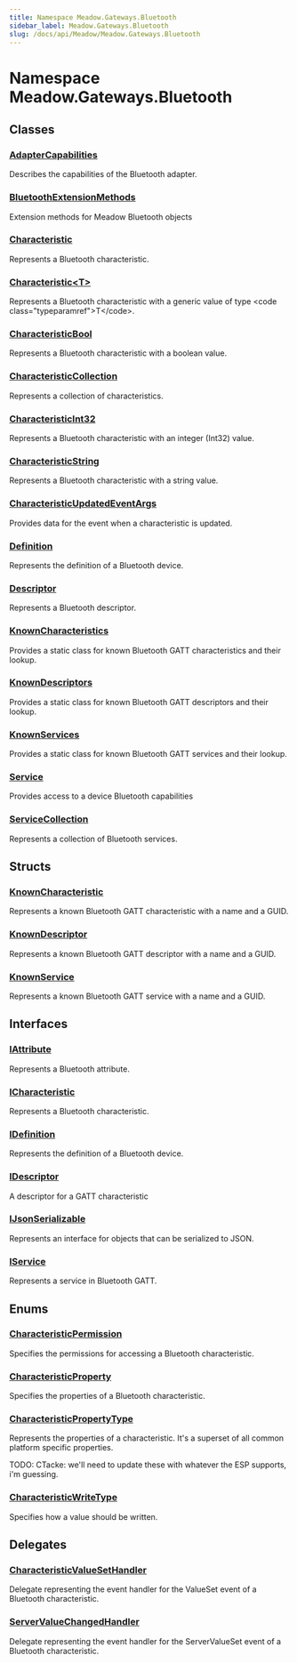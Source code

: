 ```yaml
---
title: Namespace Meadow.Gateways.Bluetooth
sidebar_label: Meadow.Gateways.Bluetooth
slug: /docs/api/Meadow/Meadow.Gateways.Bluetooth
---
```

# Namespace Meadow.Gateways.Bluetooth
## Classes
### [AdapterCapabilities](../Meadow.Gateways.Bluetooth/AdapterCapabilities)
Describes the capabilities of the Bluetooth adapter.
### [BluetoothExtensionMethods](../Meadow.Gateways.Bluetooth/BluetoothExtensionMethods)
Extension methods for Meadow Bluetooth objects
### [Characteristic](../Meadow.Gateways.Bluetooth/Characteristic)
Represents a Bluetooth characteristic.
### [Characteristic&lt;T&gt;](../Meadow.Gateways.Bluetooth/Characteristic`T`)
Represents a Bluetooth characteristic with a generic value of type &lt;code class="typeparamref"&gt;T&lt;/code&gt;.
### [CharacteristicBool](../Meadow.Gateways.Bluetooth/CharacteristicBool)
Represents a Bluetooth characteristic with a boolean value.
### [CharacteristicCollection](../Meadow.Gateways.Bluetooth/CharacteristicCollection)
Represents a collection of characteristics.
### [CharacteristicInt32](../Meadow.Gateways.Bluetooth/CharacteristicInt32)
Represents a Bluetooth characteristic with an integer (Int32) value.
### [CharacteristicString](../Meadow.Gateways.Bluetooth/CharacteristicString)
Represents a Bluetooth characteristic with a string value.
### [CharacteristicUpdatedEventArgs](../Meadow.Gateways.Bluetooth/CharacteristicUpdatedEventArgs)
Provides data for the event when a characteristic is updated.
### [Definition](../Meadow.Gateways.Bluetooth/Definition)
Represents the definition of a Bluetooth device.
### [Descriptor](../Meadow.Gateways.Bluetooth/Descriptor)
Represents a Bluetooth descriptor.
### [KnownCharacteristics](../Meadow.Gateways.Bluetooth/KnownCharacteristics)
Provides a static class for known Bluetooth GATT characteristics and their lookup.
### [KnownDescriptors](../Meadow.Gateways.Bluetooth/KnownDescriptors)
Provides a static class for known Bluetooth GATT descriptors and their lookup.
### [KnownServices](../Meadow.Gateways.Bluetooth/KnownServices)
Provides a static class for known Bluetooth GATT services and their lookup.
### [Service](../Meadow.Gateways.Bluetooth/Service)
Provides access to a device Bluetooth capabilities
### [ServiceCollection](../Meadow.Gateways.Bluetooth/ServiceCollection)
Represents a collection of Bluetooth services.
## Structs
### [KnownCharacteristic](../Meadow.Gateways.Bluetooth/KnownCharacteristic)
Represents a known Bluetooth GATT characteristic with a name and a GUID.
### [KnownDescriptor](../Meadow.Gateways.Bluetooth/KnownDescriptor)
Represents a known Bluetooth GATT descriptor with a name and a GUID.
### [KnownService](../Meadow.Gateways.Bluetooth/KnownService)
Represents a known Bluetooth GATT service with a name and a GUID.
## Interfaces
### [IAttribute](../Meadow.Gateways.Bluetooth/IAttribute)
Represents a Bluetooth attribute.
### [ICharacteristic](../Meadow.Gateways.Bluetooth/ICharacteristic)
Represents a Bluetooth characteristic.
### [IDefinition](../Meadow.Gateways.Bluetooth/IDefinition)
Represents the definition of a Bluetooth device.
### [IDescriptor](../Meadow.Gateways.Bluetooth/IDescriptor)
A descriptor for a GATT characteristic
### [IJsonSerializable](../Meadow.Gateways.Bluetooth/IJsonSerializable)
Represents an interface for objects that can be serialized to JSON.
### [IService](../Meadow.Gateways.Bluetooth/IService)
Represents a service in Bluetooth GATT.
## Enums
### [CharacteristicPermission](../Meadow.Gateways.Bluetooth/CharacteristicPermission)
Specifies the permissions for accessing a Bluetooth characteristic.
### [CharacteristicProperty](../Meadow.Gateways.Bluetooth/CharacteristicProperty)
Specifies the properties of a Bluetooth characteristic.
### [CharacteristicPropertyType](../Meadow.Gateways.Bluetooth/CharacteristicPropertyType)
Represents the properties of a characteristic.
It's a superset of all common platform specific properties.

TODO: CTacke: we'll need to update these with whatever the ESP supports, i'm guessing.
### [CharacteristicWriteType](../Meadow.Gateways.Bluetooth/CharacteristicWriteType)
Specifies how a value should be written.
## Delegates
### [CharacteristicValueSetHandler](../Meadow.Gateways.Bluetooth/CharacteristicValueSetHandler)
Delegate representing the event handler for the ValueSet event of a Bluetooth characteristic.
### [ServerValueChangedHandler](../Meadow.Gateways.Bluetooth/ServerValueChangedHandler)
Delegate representing the event handler for the ServerValueSet event of a Bluetooth characteristic.
